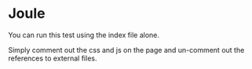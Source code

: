 # Joule

You can run this test using the index file alone.
 
Simply comment out the css and js on the page and un-comment out the references to external files.
